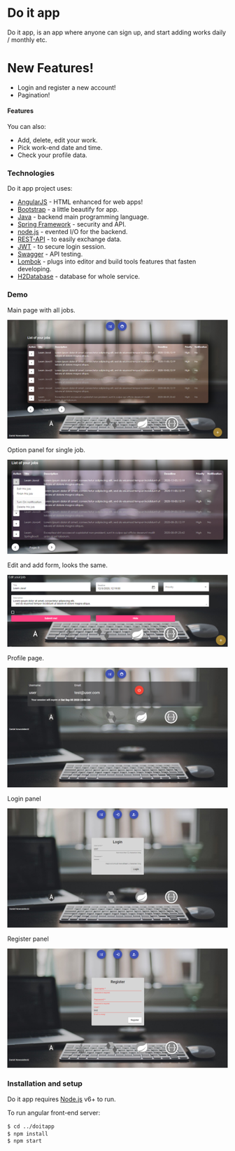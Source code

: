 # Do it app
Do it app, is an app where anyone can sign up, and start adding works daily / monthly etc. 

# New Features!

  - Login and register a new account!
  - Pagination!

#### Features
You can also:
  - Add, delete, edit your work.
  - Pick work-end date and time.
  - Check your profile data.

### Technologies

Do it app project uses:

* [AngularJS] - HTML enhanced for web apps!
* [Bootstrap] - a little beautify for app.
* [Java] - backend main programming language.
* [Spring Framework] - security and API.
* [node.js] - evented I/O for the backend.
* [REST-API] - to easily exchange data.
* [JWT] - to secure login session.
* [Swagger] - API testing.
* [Lombok] - plugs into editor and build tools features that fasten developing.
* [H2Database] - database for whole service.

### Demo

Main page with all jobs.

![Homepage](./images/home.png)

Option panel for single job.

![Options panel](./images/option.png)

Edit and add form, looks the same.

![Form edit/add](./images/form.png)

Profile page.

![Profile](./images/profile.png)

Login panel

![Login panel](./images/login.png)

Register panel

![Register panel](./images/register.png)



### Installation and setup

Do it app requires [Node.js](https://nodejs.org/) v6+ to run.

To run angular front-end server:

```sh
$ cd ../doitapp
$ npm install
$ npm start
```

   [node.js]: <http://nodejs.org>
   [AngularJS]: <http://angularjs.org>
   [Bootstrap]: <https://getbootstrap.com>
   [Java]: <http://www.java.com>
   [REST-API]: <https://restfulapi.net>
   [Spring Framework]: <http://spring.io>
   [JWT]: <https://jwt.io>
   [Swagger]: <https://swagger.io>
   [Lombok]: <https://projectlombok.org>
   [H2Database]: <http://www.h2database.com>


##
